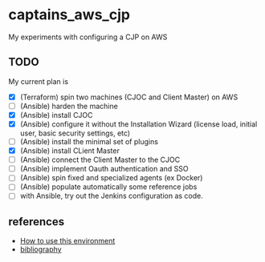 # captains_aws_cjp
My experiments with configuring a CJP on AWS

## TODO
My current plan is 

- [x] (Terraform) spin two machines (CJOC and Client Master) on AWS
- [ ] (Ansible) harden the machine
- [x] (Ansible) install CJOC
- [x] (Ansible) configure it without the Installation Wizard (license load, initial user, basic security settings, etc)
- [ ] (Ansible) install the minimal set of plugins 
- [x] (Ansible) install CLient Master
- [ ] (Ansible) connect the Client Master to the CJOC
- [ ] (Ansible) implement Oauth authentication and SSO
- [ ] (Ansible) spin fixed and specialized agents (ex Docker)
- [ ] (Ansible) populate automatically some reference jobs 
- [ ] with Ansible, try out the Jenkins configuration as code. 

## references

- [How to use this environment](notes/notes.md)
- [bibliography](notes/bibliography.md)